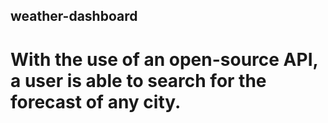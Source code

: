 ## weather-dashboard

# With the use of an open-source API, a user is able to search for the forecast of any city.
